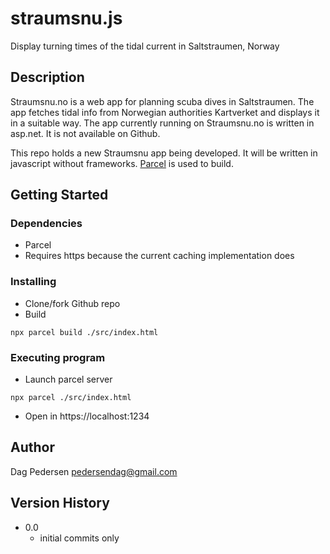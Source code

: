 # straumsnu.js
Display turning times of the tidal current in Saltstraumen, Norway

## Description

Straumsnu.no is a web app for planning scuba dives in Saltstraumen. 
The app fetches tidal info from Norwegian authorities Kartverket and displays it in a suitable way. 
The app currently running on Straumsnu.no is written in asp.net. It is not available on Github. 

This repo holds a new Straumsnu app being developed. It will be written in javascript without frameworks.
[Parcel](https://parceljs.org/) is used to build. 

## Getting Started

### Dependencies

*  Parcel
*  Requires https because the current caching implementation does

### Installing

* Clone/fork Github repo
* Build
``` 
npx parcel build ./src/index.html
```

### Executing program

*  Launch parcel server 
``` 
npx parcel ./src/index.html

```
*  Open in https://localhost:1234


## Author

Dag Pedersen pedersendag@gmail.com

## Version History

* 0.0
    * initial commits only
